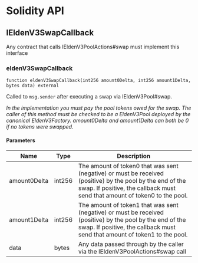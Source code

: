 # Solidity API

## IEldenV3SwapCallback

Any contract that calls IEldenV3PoolActions#swap must implement this interface

### eldenV3SwapCallback

```solidity
function eldenV3SwapCallback(int256 amount0Delta, int256 amount1Delta, bytes data) external
```

Called to `msg.sender` after executing a swap via IEldenV3Pool#swap.

_In the implementation you must pay the pool tokens owed for the swap.
The caller of this method must be checked to be a EldenV3Pool deployed by the canonical EldenV3Factory.
amount0Delta and amount1Delta can both be 0 if no tokens were swapped._

#### Parameters

| Name | Type | Description |
| ---- | ---- | ----------- |
| amount0Delta | int256 | The amount of token0 that was sent (negative) or must be received (positive) by the pool by the end of the swap. If positive, the callback must send that amount of token0 to the pool. |
| amount1Delta | int256 | The amount of token1 that was sent (negative) or must be received (positive) by the pool by the end of the swap. If positive, the callback must send that amount of token1 to the pool. |
| data | bytes | Any data passed through by the caller via the IEldenV3PoolActions#swap call |

